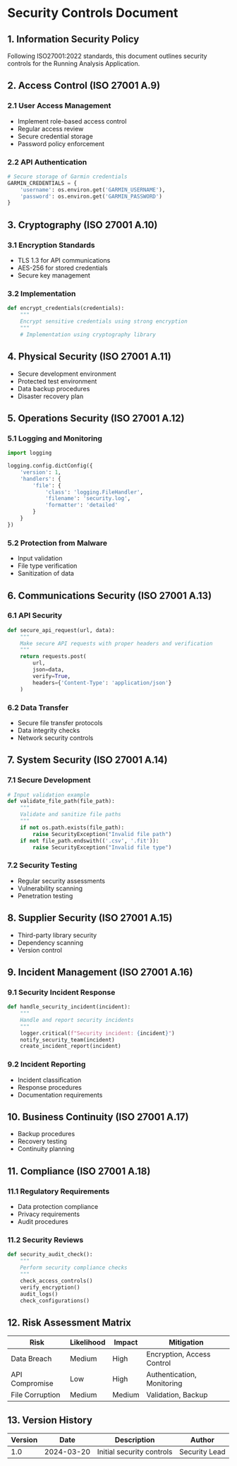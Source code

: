# Security Controls Document

## 1. Information Security Policy
Following ISO27001:2022 standards, this document outlines security controls for the Running Analysis Application.

## 2. Access Control (ISO 27001 A.9)

### 2.1 User Access Management
- Implement role-based access control
- Regular access review
- Secure credential storage
- Password policy enforcement

### 2.2 API Authentication
```python
# Secure storage of Garmin credentials
GARMIN_CREDENTIALS = {
    'username': os.environ.get('GARMIN_USERNAME'),
    'password': os.environ.get('GARMIN_PASSWORD')
}
```

## 3. Cryptography (ISO 27001 A.10)

### 3.1 Encryption Standards
- TLS 1.3 for API communications
- AES-256 for stored credentials
- Secure key management

### 3.2 Implementation
```python
def encrypt_credentials(credentials):
    """
    Encrypt sensitive credentials using strong encryption
    """
    # Implementation using cryptography library
```

## 4. Physical Security (ISO 27001 A.11)
- Secure development environment
- Protected test environment
- Data backup procedures
- Disaster recovery plan

## 5. Operations Security (ISO 27001 A.12)

### 5.1 Logging and Monitoring
```python
import logging

logging.config.dictConfig({
    'version': 1,
    'handlers': {
        'file': {
            'class': 'logging.FileHandler',
            'filename': 'security.log',
            'formatter': 'detailed'
        }
    }
})
```

### 5.2 Protection from Malware
- Input validation
- File type verification
- Sanitization of data

## 6. Communications Security (ISO 27001 A.13)

### 6.1 API Security
```python
def secure_api_request(url, data):
    """
    Make secure API requests with proper headers and verification
    """
    return requests.post(
        url,
        json=data,
        verify=True,
        headers={'Content-Type': 'application/json'}
    )
```

### 6.2 Data Transfer
- Secure file transfer protocols
- Data integrity checks
- Network security controls

## 7. System Security (ISO 27001 A.14)

### 7.1 Secure Development
```python
# Input validation example
def validate_file_path(file_path):
    """
    Validate and sanitize file paths
    """
    if not os.path.exists(file_path):
        raise SecurityException("Invalid file path")
    if not file_path.endswith(('.csv', '.fit')):
        raise SecurityException("Invalid file type")
```

### 7.2 Security Testing
- Regular security assessments
- Vulnerability scanning
- Penetration testing

## 8. Supplier Security (ISO 27001 A.15)
- Third-party library security
- Dependency scanning
- Version control

## 9. Incident Management (ISO 27001 A.16)

### 9.1 Security Incident Response
```python
def handle_security_incident(incident):
    """
    Handle and report security incidents
    """
    logger.critical(f"Security incident: {incident}")
    notify_security_team(incident)
    create_incident_report(incident)
```

### 9.2 Incident Reporting
- Incident classification
- Response procedures
- Documentation requirements

## 10. Business Continuity (ISO 27001 A.17)
- Backup procedures
- Recovery testing
- Continuity planning

## 11. Compliance (ISO 27001 A.18)

### 11.1 Regulatory Requirements
- Data protection compliance
- Privacy requirements
- Audit procedures

### 11.2 Security Reviews
```python
def security_audit_check():
    """
    Perform security compliance checks
    """
    check_access_controls()
    verify_encryption()
    audit_logs()
    check_configurations()
```

## 12. Risk Assessment Matrix

| Risk | Likelihood | Impact | Mitigation |
|------|------------|--------|------------|
| Data Breach | Medium | High | Encryption, Access Control |
| API Compromise | Low | High | Authentication, Monitoring |
| File Corruption | Medium | Medium | Validation, Backup |

## 13. Version History
| Version | Date | Description | Author |
|---------|------|-------------|---------|
| 1.0 | 2024-03-20 | Initial security controls | Security Lead | 